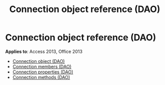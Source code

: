 ﻿---
title: Connection object reference (DAO)
TOCTitle: Connection Object
ms:assetid: f3041b87-8217-49b8-bee8-1998aa3ec3b5
ms:mtpsurl: https://msdn.microsoft.com/library/Dn180067(v=office.15)
ms:contentKeyID: 52075017
ms.date: 09/18/2015
mtps_version: v=office.15
---

# Connection object reference (DAO)

**Applies to**: Access 2013, Office 2013

- [Connection object (DAO)](connection-object-dao.md)
- [Connection members (DAO)](connection-members-dao.md)
- [Connection properties (DAO)](connection-properties-dao.md)
- [Connection methods (DAO)](connection-methods-dao.md)


